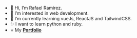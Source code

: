 - 👋 Hi, I’m Rafael Ramirez.
- 👀 I’m interested in web development.
- 🌱 I’m currently learning vueJs, ReactJS and TailwindCSS.
- ✨ I want to learn python and ruby.
- ⭐ My **[Portfolio](https://urmatawil.netlify.app/)**

<!---
Urmatawil/Urmatawil is a ✨ special ✨ repository because its `README.md` (this file) appears on your GitHub profile.
You can click the Preview link to take a look at your changes.
--->
